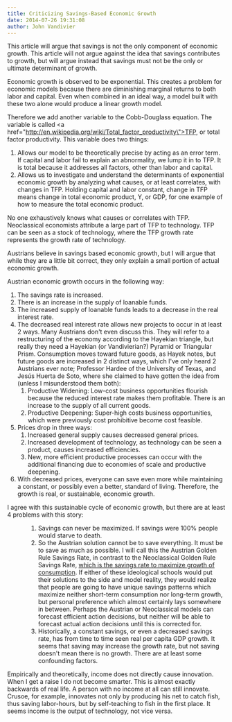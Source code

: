 ```yaml
---
title: Criticizing Savings-Based Economic Growth
date: 2014-07-26 19:31:08
author: John Vandivier
---
```




This article will argue that savings is not the only component of economic growth. This article will not argue against the idea that savings contributes to growth, but will argue instead that savings must not be the only or ultimate determinant of growth.

Economic growth is observed to be exponential. This creates a problem for economic models because there are diminishing marginal returns to both labor and capital. Even when combined in an ideal way, a model built with these two alone would produce a linear growth model.

Therefore we add another variable to the Cobb-Douglass equation. The variable is called <a href=\"http://en.wikipedia.org/wiki/Total_factor_productivity\">TFP, or total factor productivity</a>. This variable does two things:
<ol>
	<li>Allows our model to be theoretically precise by acting as an error term. If capital and labor fail to explain an abnormality, we lump it in to TFP. It is total because it addresses all factors, other than labor and capital.</li>
	<li>Allows us to investigate and understand the determinants of exponential economic growth by analyzing what causes, or at least correlates, with changes in TFP. Holding capital and labor constant, change in TFP means change in total economic product, Y, or GDP, for one example of how to measure the total economic product.</li>
</ol>
No one exhaustively knows what causes or correlates with TFP. Neoclassical economists attribute a large part of TFP to technology. TFP can be seen as a stock of technology, where the TFP growth rate represents the growth rate of technology.

Austrians believe in savings based economic growth, but I will argue that while they are a little bit correct, they only explain a small portion of actual economic growth.

Austrian economic growth occurs in the following way:
<ol>
	<li>The savings rate is increased.</li>
	<li>There is an increase in the supply of loanable funds.</li>
	<li>The increased supply of loanable funds leads to a decrease in the real interest rate.</li>
	<li>The decreased real interest rate allows new projects to occur in at least 2 ways. Many Austrians don't even discuss this. They will refer to a restructuring of the economy according to the Hayekian triangle, but really they need a Hayekian (or Vandivierian?) Pyramid or Triangular Prism. Consumption moves toward future goods, as Hayek notes, but future goods are increased in 2 distinct ways, which I've only heard 2 Austrians ever note; Professor Hardee of the University of Texas, and Jesús Huerta de Soto, where she claimed to have gotten the idea from (unless I misunderstood them both):
<ol>
	<li>Productive Widening: Low-cost business opportunities flourish because the reduced interest rate makes them profitable. There is an increase to the supply of all current goods.</li>
	<li>Productive Deepening: Super-high costs business opportunities, which were previously cost prohibitive become cost feasible.</li>
</ol>
</li>
	<li>Prices drop in three ways:
<ol>
	<li>Increased general supply causes decreased general prices.</li>
	<li>Increased development of technology, as technology can be seen a product, causes increased efficiencies.</li>
	<li>New, more efficient productive processes can occur with the additional financing due to economies of scale and productive deepening.</li>
</ol>
</li>
	<li>With decreased prices, everyone can save even more while maintaining a constant, or possibly even a better, standard of living. Therefore, the growth is real, or sustainable, economic growth.</li>
</ol>
I agree with this sustainable cycle of economic growth, but there are at least 4 problems with this story:
<ol>
<ol>
<ol>
	<li>Savings can never be maximized. If savings were 100% people would starve to death.</li>
	<li>So the Austrian solution cannot be to save everything. It must be to save as much as possible. I will call this the Austrian Golden Rule Savings Rate, in contrast to the Neoclassical Golden Rule Savings Rate, <a href=\"http://en.wikipedia.org/w/index.php?title=Golden_Rule_savings_rate&amp;oldid=610751878\">which is the savings rate to maximize growth of consumption</a>. If either of these ideological schools would put their solutions to the side and model reality, they would realize that people are going to have unique savings patterns which maximize neither short-term consumption nor long-term growth, but personal preference which almost certainly lays somewhere in between. Perhaps the Austrian or Neoclassical models can forecast efficient action decisions, but neither will be able to forecast actual action decisions until this is corrected for.</li>
	<li>Historically, a constant savings, or even a decreased savings rate, has from time to time seen real per capita GDP growth. It seems that saving may increase the growth rate, but not saving doesn't mean there is no growth. There are at least some confounding factors.</li>
</ol>
</ol>
</ol>
Empirically and theoretically, income does not directly cause innovation. When I get a raise I do not become smarter. This is almost exactly backwards of real life. A person with no income at all can still innovate. Crusoe, for example, innovates not only by producing his net to catch fish, thus saving labor-hours, but by self-teaching to fish in the first place. It seems income is the output of technology, not vice versa.

&nbsp;